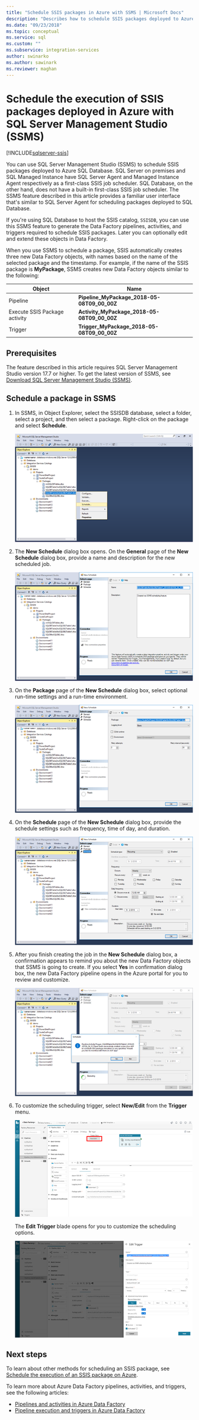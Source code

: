 ```yaml
---
title: "Schedule SSIS packages in Azure with SSMS | Microsoft Docs"
description: "Describes how to schedule SSIS packages deployed to Azure SQL Database by using the Schedule command in SQL Server Management Studio (SSMS)."
ms.date: "09/23/2018"
ms.topic: conceptual
ms.service: sql
ms.custom: ""
ms.subservice: integration-services
author: swinarko
ms.author: sawinark
ms.reviewer: maghan
---
```

# Schedule the execution of SSIS packages deployed in Azure with SQL Server Management Studio (SSMS)

[!INCLUDE[sqlserver-ssis](../../includes/applies-to-version/sqlserver-ssis.md)]



You can use SQL Server Management Studio (SSMS) to schedule SSIS packages deployed to Azure SQL Database. SQL Server on premises and SQL Managed Instance have SQL Server Agent and Managed Instance Agent respectively as a first-class SSIS job scheduler. SQL Database, on the other hand, does not have a built-in first-class SSIS job scheduler. The SSMS feature described in this article provides a familiar user interface that's similar to SQL Server Agent for scheduling packages deployed to SQL Database.

If you're using SQL Database to host the SSIS catalog, `SSISDB`, you can use this SSMS feature to generate the Data Factory pipelines, activities, and triggers required to schedule SSIS packages. Later you can optionally edit and extend these objects in Data Factory.

When you use SSMS to schedule a package, SSIS automatically creates three new Data Factory objects, with names based on the name of the selected package and the timestamp. For example, if the name of the SSIS package is **MyPackage**, SSMS creates new Data Factory objects similar to the following:

| Object | Name |
|---|---|
| Pipeline | **Pipeline_MyPackage_2018-05-08T09_00_00Z** |
| Execute SSIS Package activity | **Activity_MyPackage_2018-05-08T09_00_00Z** |
| Trigger | **Trigger_MyPackage_2018-05-08T09_00_00Z** |

## Prerequisites

The feature described in this article requires SQL Server Management Studio version 17.7 or higher. To get the latest version of SSMS, see [Download SQL Server Management Studio (SSMS)](../../ssms/download-sql-server-management-studio-ssms.md).

## Schedule a package in SSMS

1. In SSMS, in Object Explorer, select the SSISDB database, select a folder, select a project, and then select a package. Right-click on the package and select **Schedule**.

    ![Select a package to schedule.](media/ssis-azure-schedule-packages-ssms/schedule-ssms-image1-schedule.png)

2. The **New Schedule** dialog box opens. On the **General** page of the **New Schedule** dialog box, provide a name and description for the new scheduled job.

    ![General page of New Schedule dialog box](media/ssis-azure-schedule-packages-ssms/schedule-ssms-image2-new-schedule.png)

3. On the **Package** page of the **New Schedule** dialog box, select optional run-time settings and a run-time environment.

    ![Package page of New Schedule dialog box](media/ssis-azure-schedule-packages-ssms/schedule-ssms-image3-new-schedule2.png)

4. On the **Schedule** page of the **New Schedule** dialog box, provide the schedule settings such as frequency, time of day, and duration.

    ![Schedule page of New Schedule dialog box](media/ssis-azure-schedule-packages-ssms/schedule-ssms-image4-new-schedule3.png)

5. After you finish creating the job in the **New Schedule** dialog box, a confirmation appears to remind you about the new Data Factory objects that SSMS is going to create. If you select **Yes** in confirmation dialog box, the new Data Factory pipeline opens in the Azure portal for you to review and customize.

    ![Confirmation of new schedule](media/ssis-azure-schedule-packages-ssms/schedule-ssms-image5-confirmation.png)

6. To customize the scheduling trigger, select **New/Edit** from the **Trigger** menu.

    ![Optionally edit the new pipeline](media/ssis-azure-schedule-packages-ssms/schedule-ssms-image6-edit.png)

    The **Edit Trigger** blade opens for you to customize the scheduling options.

    ![Edit Trigger](media/ssis-azure-schedule-packages-ssms/schedule-ssms-image7-edit2.png)

## Next steps

To learn about other methods for scheduling an SSIS package, see [Schedule the execution of an SSIS package on Azure](ssis-azure-schedule-packages.md).

To learn more about Azure Data Factory pipelines, activities, and triggers, see the following articles:
-   [Pipelines and activities in Azure Data Factory](/azure/data-factory/concepts-pipelines-activities)
-   [Pipeline execution and triggers in Azure Data Factory](/azure/data-factory/concepts-pipeline-execution-triggers)
